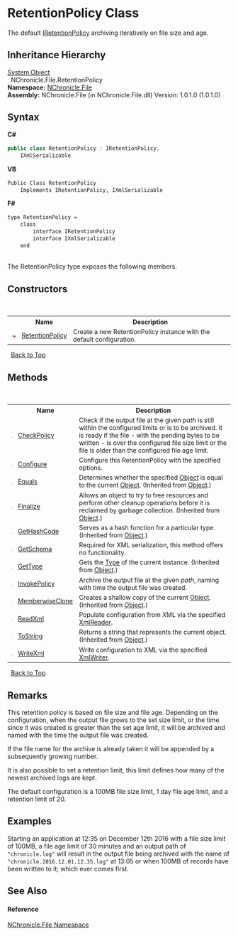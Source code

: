 # RetentionPolicy Class
 

The default <a href="T_NChronicle_File_Interfaces_IRetentionPolicy.md">IRetentionPolicy</a> archiving iteratively on file size and age.


## Inheritance Hierarchy
<a href="http://msdn2.microsoft.com/en-us/library/e5kfa45b" target="_blank">System.Object</a><br />&nbsp;&nbsp;NChronicle.File.RetentionPolicy<br />
**Namespace:**&nbsp;<a href="N_NChronicle_File.md">NChronicle.File</a><br />**Assembly:**&nbsp;NChronicle.File (in NChronicle.File.dll) Version: 1.0.1.0 (1.0.1.0)

## Syntax

**C#**<br />
``` C#
public class RetentionPolicy : IRetentionPolicy, 
	IXmlSerializable
```

**VB**<br />
``` VB
Public Class RetentionPolicy
	Implements IRetentionPolicy, IXmlSerializable
```

**F#**<br />
``` F#
type RetentionPolicy =  
    class
        interface IRetentionPolicy
        interface IXmlSerializable
    end
```

<br />
The RetentionPolicy type exposes the following members.


## Constructors
&nbsp;<table><tr><th></th><th>Name</th><th>Description</th></tr><tr><td>![Public method](media/pubmethod.gif "Public method")</td><td><a href="M_NChronicle_File_RetentionPolicy__ctor.md">RetentionPolicy</a></td><td>
Create a new RetentionPolicy instance with the default configuration.</td></tr></table>&nbsp;
<a href="#retentionpolicy-class">Back to Top</a>

## Methods
&nbsp;<table><tr><th></th><th>Name</th><th>Description</th></tr><tr><td>![Public method](media/pubmethod.gif "Public method")</td><td><a href="M_NChronicle_File_RetentionPolicy_CheckPolicy.md">CheckPolicy</a></td><td>
Check if the output file at the given *path* is still within the configured limits or is to be archived. It is ready if the file - with the pending bytes to be written - is over the configured file size limit or the file is older than the configured file age limit.</td></tr><tr><td>![Public method](media/pubmethod.gif "Public method")</td><td><a href="M_NChronicle_File_RetentionPolicy_Configure.md">Configure</a></td><td>
Configure this RetentionPolicy with the specified options.</td></tr><tr><td>![Public method](media/pubmethod.gif "Public method")</td><td><a href="http://msdn2.microsoft.com/en-us/library/bsc2ak47" target="_blank">Equals</a></td><td>
Determines whether the specified <a href="http://msdn2.microsoft.com/en-us/library/e5kfa45b" target="_blank">Object</a> is equal to the current <a href="http://msdn2.microsoft.com/en-us/library/e5kfa45b" target="_blank">Object</a>.
 (Inherited from <a href="http://msdn2.microsoft.com/en-us/library/e5kfa45b" target="_blank">Object</a>.)</td></tr><tr><td>![Protected method](media/protmethod.gif "Protected method")</td><td><a href="http://msdn2.microsoft.com/en-us/library/4k87zsw7" target="_blank">Finalize</a></td><td>
Allows an object to try to free resources and perform other cleanup operations before it is reclaimed by garbage collection.
 (Inherited from <a href="http://msdn2.microsoft.com/en-us/library/e5kfa45b" target="_blank">Object</a>.)</td></tr><tr><td>![Public method](media/pubmethod.gif "Public method")</td><td><a href="http://msdn2.microsoft.com/en-us/library/zdee4b3y" target="_blank">GetHashCode</a></td><td>
Serves as a hash function for a particular type.
 (Inherited from <a href="http://msdn2.microsoft.com/en-us/library/e5kfa45b" target="_blank">Object</a>.)</td></tr><tr><td>![Public method](media/pubmethod.gif "Public method")</td><td><a href="M_NChronicle_File_RetentionPolicy_GetSchema.md">GetSchema</a></td><td>
Required for XML serialization, this method offers no functionality.</td></tr><tr><td>![Public method](media/pubmethod.gif "Public method")</td><td><a href="http://msdn2.microsoft.com/en-us/library/dfwy45w9" target="_blank">GetType</a></td><td>
Gets the <a href="http://msdn2.microsoft.com/en-us/library/42892f65" target="_blank">Type</a> of the current instance.
 (Inherited from <a href="http://msdn2.microsoft.com/en-us/library/e5kfa45b" target="_blank">Object</a>.)</td></tr><tr><td>![Public method](media/pubmethod.gif "Public method")</td><td><a href="M_NChronicle_File_RetentionPolicy_InvokePolicy.md">InvokePolicy</a></td><td>
Archive the output file at the given *path*, naming with time the output file was created.</td></tr><tr><td>![Protected method](media/protmethod.gif "Protected method")</td><td><a href="http://msdn2.microsoft.com/en-us/library/57ctke0a" target="_blank">MemberwiseClone</a></td><td>
Creates a shallow copy of the current <a href="http://msdn2.microsoft.com/en-us/library/e5kfa45b" target="_blank">Object</a>.
 (Inherited from <a href="http://msdn2.microsoft.com/en-us/library/e5kfa45b" target="_blank">Object</a>.)</td></tr><tr><td>![Public method](media/pubmethod.gif "Public method")</td><td><a href="M_NChronicle_File_RetentionPolicy_ReadXml.md">ReadXml</a></td><td>
Populate configuration from XML via the specified <a href="http://msdn2.microsoft.com/en-us/library/b8a5e1s5" target="_blank">XmlReader</a>.</td></tr><tr><td>![Public method](media/pubmethod.gif "Public method")</td><td><a href="http://msdn2.microsoft.com/en-us/library/7bxwbwt2" target="_blank">ToString</a></td><td>
Returns a string that represents the current object.
 (Inherited from <a href="http://msdn2.microsoft.com/en-us/library/e5kfa45b" target="_blank">Object</a>.)</td></tr><tr><td>![Public method](media/pubmethod.gif "Public method")</td><td><a href="M_NChronicle_File_RetentionPolicy_WriteXml.md">WriteXml</a></td><td>
Write configuration to XML via the specified <a href="http://msdn2.microsoft.com/en-us/library/5y8188ze" target="_blank">XmlWriter</a>.</td></tr></table>&nbsp;
<a href="#retentionpolicy-class">Back to Top</a>

## Remarks

This retention policy is based on file size and file age. Depending on the configuration, when the output file grows to the set size limit, or the time since it was created is greater than the set age limit, it will be archived and named with the time the output file was created.

If the file name for the archive is already taken it will be appended by a subsequently growing number.

It is also possible to set a retention limit, this limit defines how many of the newest archived logs are kept.

The default configuration is a 100MB file size limit, 1 day file age limit, and a retention limit of 20.


## Examples
Starting an application at 12:35 on December 12th 2016 with a file size limit of 100MB, a file age limit of 30 minutes and an output path of `"chronicle.log"` will result in the output file being archived with the name of `"chronicle.2016.12.01.12.35.log"` at 13:05 or when 100MB of records have been written to it; which ever comes first.

## See Also


#### Reference
<a href="N_NChronicle_File.md">NChronicle.File Namespace</a><br />
